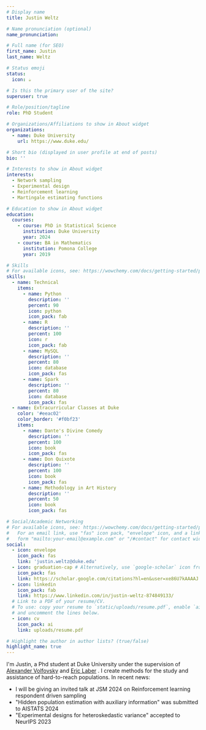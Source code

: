 ```yaml
---
# Display name
title: Justin Weltz

# Name pronunciation (optional)
name_pronunciation:

# Full name (for SEO)
first_name: Justin
last_name: Weltz

# Status emoji
status:
  icon: ☕️

# Is this the primary user of the site?
superuser: true

# Role/position/tagline
role: PhD Student

# Organizations/Affiliations to show in About widget
organizations:
  - name: Duke University
    url: https://www.duke.edu/

# Short bio (displayed in user profile at end of posts)
bio: ''

# Interests to show in About widget
interests:
  - Network sampling
  - Experimental design
  - Reinforcement learning
  - Martingale estimating functions

# Education to show in About widget
education:
  courses:
    - course: PhD in Statistical Science
      institution: Duke University
      year: 2024
    - course: BA in Mathematics
      institution: Pomona College
      year: 2019

# Skills
# For available icons, see: https://wowchemy.com/docs/getting-started/page-builder/#icons
skills:
  - name: Technical
    items:
      - name: Python
        description: ''
        percent: 90
        icon: python
        icon_pack: fab
      - name: R
        description: ''
        percent: 100
        icon: r
        icon_pack: fab
      - name: MySQL
        description: ''
        percent: 80
        icon: database
        icon_pack: fas
      - name: Spark
        description: ''
        percent: 80
        icon: database
        icon_pack: fas
  - name: Extracurricular Classes at Duke
    color: '#eeac02'
    color_border: '#f0bf23'
    items:
      - name: Dante's Divine Comedy
        description: ''
        percent: 100
        icon: book
        icon_pack: fas
      - name: Don Quixote
        description: ''
        percent: 100
        icon: book
        icon_pack: fas
      - name: Methodology in Art History
        description: ''
        percent: 50
        icon: book
        icon_pack: fas

# Social/Academic Networking
# For available icons, see: https://wowchemy.com/docs/getting-started/page-builder/#icons
#   For an email link, use "fas" icon pack, "envelope" icon, and a link in the
#   form "mailto:your-email@example.com" or "/#contact" for contact widget.
social:
  - icon: envelope
    icon_pack: fas
    link: 'justin.weltz@duke.edu'
  - icon: graduation-cap # Alternatively, use `google-scholar` icon from `ai` icon pack
    icon_pack: fas
    link: https://scholar.google.com/citations?hl=en&user=xe86U7kAAAAJ
  - icon: linkedin
    icon_pack: fab
    link: https://www.linkedin.com/in/justin-weltz-874849133/
  # Link to a PDF of your resume/CV.
  # To use: copy your resume to `static/uploads/resume.pdf`, enable `ai` icons in `params.yaml`,
  # and uncomment the lines below.
  - icon: cv
    icon_pack: ai
    link: uploads/resume.pdf

# Highlight the author in author lists? (true/false)
highlight_name: true
---
```


I'm Justin, a Phd student at Duke University under the supervision of [Alexander Volfovsky](https://volfovsky.github.io/) and [Eric Laber](https://www.laber-labs.com/) . I create methods for the study and assistance of hard-to-reach populations. In recent news:

- I will be giving an invited talk at JSM 2024 on Reinforcement learning respondent driven sampling
- "Hidden population estimation with auxiliary information" was submitted to AISTATS 2024
- "Experimental designs for heteroskedastic variance" accepted to NeurIPS 2023
